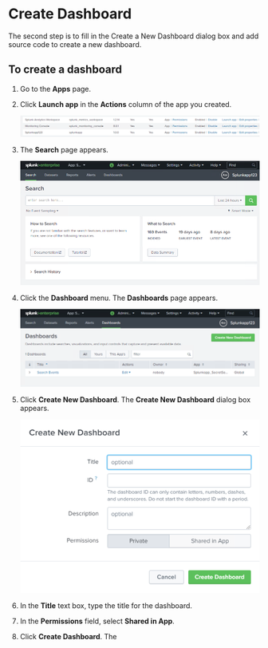 [title]: # (Create Dashboard)
[tags]: # (introduction)
[priority]: # (105)
# Create Dashboard

The second step is to fill in the Create a New Dashboard dialog box and add
source code to create a new dashboard.

## To create a dashboard

1. Go to the __Apps__ page.

1. Click __Launch app__ in the __Actions__ column of the app you created.

   ![Actions](images/5e8fbba0006389b2c2a61dcbbf56d063.png)
1. The __Search__ page appears.

   ![Search](images/d7fcf5f96064edf75bff065d7c5ca574.png)
1. Click the __Dashboard__ menu. The __Dashboards__ page appears.

   ![Dashboards](images/81ece1c12f608c6b613d95b411ae6c93.png)
1. Click __Create New Dashboard__. The __Create New Dashboard__ dialog box
    appears.

   ![Create New Dashboard](images/4a3ca499d70cd4235f5c95fc28efd3d2.png)
1. In the __Title__ text box, type the title for the dashboard.

1. In the __Permissions__ field, select __Shared in App__.

1. Click __Create Dashboard__. The __<title of the dashboard>__ page appears.

   ![Create Dashboard](images/de82ef5d758da06af8ae26334e8333e2.png)
1. In the __Edit Dashboard__ area, click __Source__.

   ![Source](images/b143370f9825b04e8bec2764d2bf5c67.png)
1. Copy the entire code from [Appendix One](#appendices) and paste in the code
    editor.

   ![Appendix One](images/66c8d62ffc301bff54ef3426830f2567.png)
1. On the upper-right, click __Save__. The dashboard appears.

   ![Save](images/2e0f01022c96244d6823b58a8a77d63e.png)
